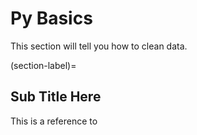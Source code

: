 # Py Basics

This section will tell you how to clean data.

(section-label)=
## Sub Title Here

This is a reference to [](section-label)

